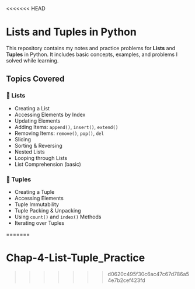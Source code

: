 <<<<<<< HEAD
#  Lists and Tuples in Python 

This repository contains my notes and practice problems for **Lists** and **Tuples** in Python. It includes basic concepts, examples, and problems I solved while learning.

##  Topics Covered

### 🔹 Lists
- Creating a List
- Accessing Elements by Index
- Updating Elements
- Adding Items: `append()`, `insert()`, `extend()`
- Removing Items: `remove()`, `pop()`, `del`
- Slicing
- Sorting & Reversing
- Nested Lists
- Looping through Lists
- List Comprehension (basic)
### 🔹 Tuples
- Creating a Tuple
- Accessing Elements
- Tuple Immutability
- Tuple Packing & Unpacking
- Using `count()` and `index()` Methods
- Iterating over Tuples



=======
# Chap-4-List-Tuple_Practice
>>>>>>> d0620c495f30c6ac47c67d786a54e7b2cef423fd
